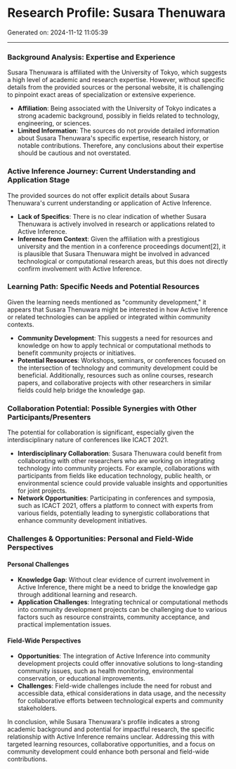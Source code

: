 # Research Profile: Susara Thenuwara

Generated on: 2024-11-12 11:05:39

---

### Background Analysis: Expertise and Experience

Susara Thenuwara is affiliated with the University of Tokyo, which suggests a high level of academic and research expertise. However, without specific details from the provided sources or the personal website, it is challenging to pinpoint exact areas of specialization or extensive experience.

- **Affiliation**: Being associated with the University of Tokyo indicates a strong academic background, possibly in fields related to technology, engineering, or sciences.
- **Limited Information**: The sources do not provide detailed information about Susara Thenuwara's specific expertise, research history, or notable contributions. Therefore, any conclusions about their expertise should be cautious and not overstated.

### Active Inference Journey: Current Understanding and Application Stage

The provided sources do not offer explicit details about Susara Thenuwara's current understanding or application of Active Inference.

- **Lack of Specifics**: There is no clear indication of whether Susara Thenuwara is actively involved in research or applications related to Active Inference.
- **Inference from Context**: Given the affiliation with a prestigious university and the mention in a conference proceedings document[2], it is plausible that Susara Thenuwara might be involved in advanced technological or computational research areas, but this does not directly confirm involvement with Active Inference.

### Learning Path: Specific Needs and Potential Resources

Given the learning needs mentioned as "community development," it appears that Susara Thenuwara might be interested in how Active Inference or related technologies can be applied or integrated within community contexts.

- **Community Development**: This suggests a need for resources and knowledge on how to apply technical or computational methods to benefit community projects or initiatives.
- **Potential Resources**: Workshops, seminars, or conferences focused on the intersection of technology and community development could be beneficial. Additionally, resources such as online courses, research papers, and collaborative projects with other researchers in similar fields could help bridge the knowledge gap.

### Collaboration Potential: Possible Synergies with Other Participants/Presenters

The potential for collaboration is significant, especially given the interdisciplinary nature of conferences like ICACT 2021.

- **Interdisciplinary Collaboration**: Susara Thenuwara could benefit from collaborating with other researchers who are working on integrating technology into community projects. For example, collaborations with participants from fields like education technology, public health, or environmental science could provide valuable insights and opportunities for joint projects.
- **Network Opportunities**: Participating in conferences and symposia, such as ICACT 2021, offers a platform to connect with experts from various fields, potentially leading to synergistic collaborations that enhance community development initiatives.

### Challenges & Opportunities: Personal and Field-Wide Perspectives

#### Personal Challenges
- **Knowledge Gap**: Without clear evidence of current involvement in Active Inference, there might be a need to bridge the knowledge gap through additional learning and research.
- **Application Challenges**: Integrating technical or computational methods into community development projects can be challenging due to various factors such as resource constraints, community acceptance, and practical implementation issues.

#### Field-Wide Perspectives
- **Opportunities**: The integration of Active Inference into community development projects could offer innovative solutions to long-standing community issues, such as health monitoring, environmental conservation, or educational improvements.
- **Challenges**: Field-wide challenges include the need for robust and accessible data, ethical considerations in data usage, and the necessity for collaborative efforts between technological experts and community stakeholders.

In conclusion, while Susara Thenuwara's profile indicates a strong academic background and potential for impactful research, the specific relationship with Active Inference remains unclear. Addressing this with targeted learning resources, collaborative opportunities, and a focus on community development could enhance both personal and field-wide contributions.